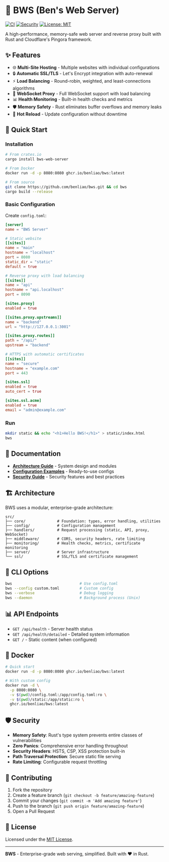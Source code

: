 # 🚀 BWS (Ben's Web Server)

[![CI](https://github.com/benliao/bws/workflows/CI/badge.svg)](https://github.com/benliao/bws/actions)
[![Security](https://github.com/benliao/bws/workflows/Security/badge.svg)](https://github.com/benliao/bws/actions)
[![License: MIT](https://img.shields.io/badge/License-MIT-yellow.svg)](https://opensource.org/licenses/MIT)

A high-performance, memory-safe web server and reverse proxy built with Rust and Cloudflare's Pingora framework.

## ✨ Features

- 🌐 **Multi-Site Hosting** - Multiple websites with individual configurations
- 🔒 **Automatic SSL/TLS** - Let's Encrypt integration with auto-renewal
- ⚡ **Load Balancing** - Round-robin, weighted, and least-connections algorithms
- 🔌 **WebSocket Proxy** - Full WebSocket support with load balancing
- 📊 **Health Monitoring** - Built-in health checks and metrics
- 🛡️ **Memory Safety** - Rust eliminates buffer overflows and memory leaks
- 🔧 **Hot Reload** - Update configuration without downtime

## 🚀 Quick Start

### Installation
```bash
# From crates.io
cargo install bws-web-server

# From Docker
docker run -d -p 8080:8080 ghcr.io/benliao/bws:latest

# From source
git clone https://github.com/benliao/bws.git && cd bws
cargo build --release
```

### Basic Configuration
Create `config.toml`:
```toml
[server]
name = "BWS Server"

# Static website
[[sites]]
name = "main"
hostname = "localhost"
port = 8080
static_dir = "static"
default = true

# Reverse proxy with load balancing
[[sites]]
name = "api"
hostname = "api.localhost"
port = 8090

[sites.proxy]
enabled = true

[[sites.proxy.upstreams]]
name = "backend"
url = "http://127.0.0.1:3001"

[[sites.proxy.routes]]
path = "/api/"
upstream = "backend"

# HTTPS with automatic certificates
[[sites]]
name = "secure"
hostname = "example.com"
port = 443

[sites.ssl]
enabled = true
auto_cert = true

[sites.ssl.acme]
enabled = true
email = "admin@example.com"
```

### Run
```bash
mkdir static && echo "<h1>Hello BWS!</h1>" > static/index.html
bws
```

## 📖 Documentation

- **[Architecture Guide](docs/architecture/README.md)** - System design and modules
- **[Configuration Examples](examples/)** - Ready-to-use configs
- **[Security Guide](SECURITY.md)** - Security features and best practices

## 🏗️ Architecture

BWS uses a modular, enterprise-grade architecture:

```
src/
├── core/              # Foundation: types, error handling, utilities
├── config/            # Configuration management
├── handlers/          # Request processing (static, API, proxy, WebSocket)
├── middleware/        # CORS, security headers, rate limiting
├── monitoring/        # Health checks, metrics, certificate monitoring
├── server/            # Server infrastructure
└── ssl/               # SSL/TLS and certificate management
```

## 🔧 CLI Options

```bash
bws                              # Use config.toml
bws --config custom.toml         # Custom config
bws --verbose                    # Debug logging
bws --daemon                     # Background process (Unix)
```

## 📊 API Endpoints

- `GET /api/health` - Server health status
- `GET /api/health/detailed` - Detailed system information
- `GET /` - Static content (when configured)

## 🐳 Docker

```bash
# Quick start
docker run -d -p 8080:8080 ghcr.io/benliao/bws:latest

# With custom config
docker run -d \
  -p 8080:8080 \
  -v $(pwd)/config.toml:/app/config.toml:ro \
  -v $(pwd)/static:/app/static:ro \
  ghcr.io/benliao/bws:latest
```

## 🛡️ Security

- **Memory Safety**: Rust's type system prevents entire classes of vulnerabilities
- **Zero Panics**: Comprehensive error handling throughout
- **Security Headers**: HSTS, CSP, XSS protection built-in
- **Path Traversal Protection**: Secure static file serving
- **Rate Limiting**: Configurable request throttling

## 🤝 Contributing

1. Fork the repository
2. Create a feature branch (`git checkout -b feature/amazing-feature`)
3. Commit your changes (`git commit -m 'Add amazing feature'`)
4. Push to the branch (`git push origin feature/amazing-feature`)
5. Open a Pull Request

## 📄 License

Licensed under the [MIT License](LICENSE).

---

**BWS** - Enterprise-grade web serving, simplified. Built with ❤️ in Rust.
